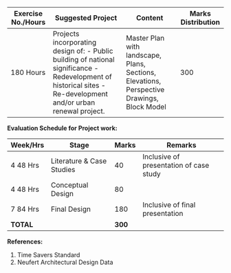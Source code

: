 | Exercise No./Hours | Suggested Project                                                                                                                                                  | Content                                                                                    | Marks Distribution |
| ------------------ | ------------------------------------------------------------------------------------------------------------------------------------------------------------------ | ------------------------------------------------------------------------------------------ | ------------------ |
| 180 Hours          | Projects incorporating design of:  - Public building of national significance  - Redevelopment of historical sites  - Re-development and/or urban renewal project. | Master Plan with landscape, Plans, Sections, Elevations, Perspective Drawings, Block Model | 300                |

**Evaluation Schedule for Project work:**

| Week/Hrs  | Stage                     | Marks   | Remarks                                 |
| --------- | ------------------------- | ------- | --------------------------------------- |
| 4  48 Hrs | Literature & Case Studies | 40      | Inclusive of presentation of case study |
| 4  48 Hrs | Conceptual Design         | 80      |                                         |
| 7  84 Hrs | Final Design              | 180     | Inclusive of final presentation         |
| **TOTAL** |                           | **300** |                                         |

**References:**

1. Time Savers Standard
2. Neufert Architectural Design Data